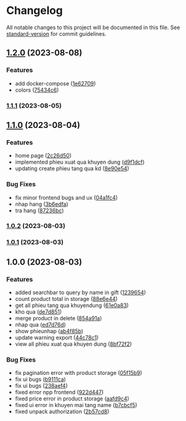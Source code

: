 # Changelog

All notable changes to this project will be documented in this file. See [standard-version](https://github.com/conventional-changelog/standard-version) for commit guidelines.

## [1.2.0](https://github.com/zit-software/anhphat-frontend/compare/v1.1.1...v1.2.0) (2023-08-08)

### Features

-   add docker-compose ([1e62709](https://github.com/zit-software/anhphat-frontend/commit/1e627091e41d1da88db9d91d3db3b125d5c212fe))
-   colors ([75434c6](https://github.com/zit-software/anhphat-frontend/commit/75434c6db3d56f0f76b0335e2877dd22fea79620))

### [1.1.1](https://github.com/zit-software/anhphat-frontend/compare/v1.1.0...v1.1.1) (2023-08-05)

## [1.1.0](https://github.com/zit-software/anhphat-frontend/compare/v1.0.2...v1.1.0) (2023-08-04)

### Features

-   home page ([2c26d50](https://github.com/zit-software/anhphat-frontend/commit/2c26d505120b17bce7624a4e5090a2d524fc3bc1))
-   implemented phieu xuat qua khuyen dung ([d9f1dcf](https://github.com/zit-software/anhphat-frontend/commit/d9f1dcf8c1b30e1e631b1c3cca5fa3486b1af899))
-   updating create phieu tang qua kd ([8e90e54](https://github.com/zit-software/anhphat-frontend/commit/8e90e54578ad5ea540e8e208eef4a7ef0b66deb8))

### Bug Fixes

-   fix minor frontend bugs and ux ([04a1fc4](https://github.com/zit-software/anhphat-frontend/commit/04a1fc4f12d3df1238ba89a4efcf7ef65b49cfe0))
-   nhap hang ([3b6edfa](https://github.com/zit-software/anhphat-frontend/commit/3b6edfa9fd717b657f8080f12977edd67e6704ad))
-   tra hang ([87236bc](https://github.com/zit-software/anhphat-frontend/commit/87236bc7fe31eeb72ec81d0530557ff4a9ceca57))

### [1.0.2](https://github.com/zit-software/anhphat-frontend/compare/v1.0.1...v1.0.2) (2023-08-03)

### [1.0.1](https://github.com/zit-software/anhphat-frontend/compare/v1.0.0...v1.0.1) (2023-08-03)

## 1.0.0 (2023-08-03)

### Features

-   added searchbar to query by name in gift ([1239654](https://github.com/zit-software/anhphat-frontend/commit/123965487394e2bfa548fe32acfa2af3d7774503))
-   count product total in storage ([88e6e44](https://github.com/zit-software/anhphat-frontend/commit/88e6e441d1992eade03072df234be5d9c88919c3))
-   get all phieu tang qua khuyendung ([61e0a83](https://github.com/zit-software/anhphat-frontend/commit/61e0a834b3459a6ea216e20825655eb0dda7e9e4))
-   kho qua ([de7d851](https://github.com/zit-software/anhphat-frontend/commit/de7d851efd8fd376e2885959b4c43ecc254eb28a))
-   merge product in delete ([854a91a](https://github.com/zit-software/anhphat-frontend/commit/854a91ad737e3104e9981b082d9bb89bf3928740))
-   nhap qua ([ed7d76d](https://github.com/zit-software/anhphat-frontend/commit/ed7d76dc6387b9211a160d82942448f650fa6565))
-   show phieunhap ([ab4f85b](https://github.com/zit-software/anhphat-frontend/commit/ab4f85bad028b72f43b0a14fa73e02459624c48e))
-   update warning export ([44c78c1](https://github.com/zit-software/anhphat-frontend/commit/44c78c1c4eb21388778fa6f2a7045802cd1bfb6e))
-   view all phieu xuat qua khuyen dung ([8bf72f2](https://github.com/zit-software/anhphat-frontend/commit/8bf72f2a85209ad9a5a2d177ed6074da555c5bf1))

### Bug Fixes

-   fix pagination error with product storage ([05f15b9](https://github.com/zit-software/anhphat-frontend/commit/05f15b9cd286e011a05ca8d3085881cb37d4c940))
-   fix ui bugs ([b9111ca](https://github.com/zit-software/anhphat-frontend/commit/b9111ca7d5670af44a72bfe06750f6f059f09b05))
-   fix ui bugs ([238aef4](https://github.com/zit-software/anhphat-frontend/commit/238aef4948a088c10cb55ab05b1c6f6335531f92))
-   fixed error npp frontend ([922d447](https://github.com/zit-software/anhphat-frontend/commit/922d447175363e487afa1ae92bbd720d221ae3a0))
-   fixed price error in product storage ([aafd9c4](https://github.com/zit-software/anhphat-frontend/commit/aafd9c420529915cf0259c09b50eb0bb894fe16d))
-   fixed ui error in khuyen mai tang name ([b7cbcf5](https://github.com/zit-software/anhphat-frontend/commit/b7cbcf55cf8ab1173f36b3a46bfcee354bf378fc))
-   fixed unpack authorization ([2b57cd8](https://github.com/zit-software/anhphat-frontend/commit/2b57cd893b496ba87678764a9095bfd92fd3fb61))
